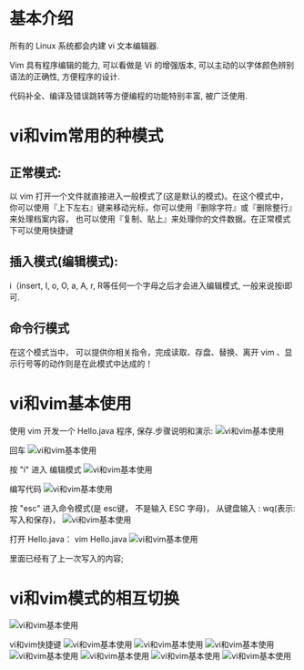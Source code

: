 



# 基本介绍

所有的 Linux 系统都会内建 vi 文本编辑器.



Vim 具有程序编辑的能力, 可以看做是 Vi 的增强版本, 可以主动的以字体颜色辨别语法的正确性, 方便程序的设计.

代码补全、编译及错误跳转等方便编程的功能特别丰富, 被广泛使用.



# vi和vim常用的种模式


## 正常模式:

以 vim 打开一个文件就直接进入一般模式了(这是默认的模式)。在这个模式中， 你可以使用『上下左右』键来移动光标，你可以使用『删除字符』或『删除整行』来处理档案内容， 也可以使用『复制、贴上』来处理你的文件数据。在正常模式下可以使用快捷键



## 插入模式(编辑模式):

i（insert, I, o, O, a, A, r, R等任何一个字母之后才会进入编辑模式, 一般来说按i即可.



## 命令行模式

在这个模式当中， 可以提供你相关指令，完成读取、存盘、替换、离开 vim 、显示行号等的动作则是在此模式中达成的！



# vi和vim基本使用
使用  vim 开发一个 Hello.java 程序, 保存.步骤说明和演示:
![vi和vim基本使用](../../../img/linux/vi和vim的使用/img1.jpg)

回车
![vi和vim基本使用](../../../img/linux/vi和vim的使用/img2.jpg)


按 "i" 进入 编辑模式
![vi和vim基本使用](../../../img/linux/vi和vim的使用/img3.jpg)


编写代码
![vi和vim基本使用](../../../img/linux/vi和vim的使用/img4.jpg)


按 "esc" 进入命令模式(是 esc键， 不是输入 ESC 字母)， 从键盘输入 : wq(表示: 写入和保存)，
![vi和vim基本使用](../../../img/linux/vi和vim的使用/img5.jpg)


打开 Hello.java： vim Hello.java
![vi和vim基本使用](../../../img/linux/vi和vim的使用/img6.jpg)


里面已经有了上一次写入的内容;



# vi和vim模式的相互切换
![vi和vim基本使用](../../../img/linux/vi和vim的使用/img7.jpg)

vi和vim快捷键
![vi和vim基本使用](../../../img/linux/vi和vim的使用/img8.jpg)
![vi和vim基本使用](../../../img/linux/vi和vim的使用/img9.jpg)
![vi和vim基本使用](../../../img/linux/vi和vim的使用/img10.jpg)
![vi和vim基本使用](../../../img/linux/vi和vim的使用/img11.jpg)
![vi和vim基本使用](../../../img/linux/vi和vim的使用/img12.jpg)
![vi和vim基本使用](../../../img/linux/vi和vim的使用/img13.jpg)
![vi和vim基本使用](../../../img/linux/vi和vim的使用/img14.jpg)
